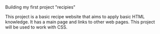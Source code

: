 Building my first project "recipies"

This project is a basic recipe website that aims to apply basic HTML knowledge.
It has a main page and links to other web pages.
This project will be used to work with CSS.